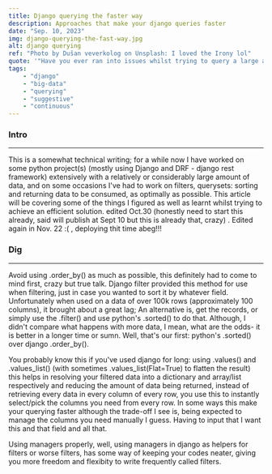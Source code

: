 ```yaml
---
title: Django querying the faster way
description: Approaches that make your django queries faster
date: "Sep. 10, 2023"
img: django-querying-the-fast-way.jpg
alt: django querying
ref: "Photo by Dušan veverkolog on Unsplash: I loved the Irony lol"
quote: '"Have you ever ran into issues whilst trying to query a large amount of data in django? Well, I have also, but the following article(a continuous reiterative process, will update from t2t) are approaches I have practically taking to optimize my queries. This article is also dedicated to all my django bosses who have helped shaped my knowledge on it... Due to so many reasons this will be an explanation with code show, not necessarily a time efficiency comparison article."'
tags:
    - "django"
    - "big-data"
    - "querying"
    - "suggestive"
    - "continuous"
---
```



### Intro
---

This is a somewhat technical writing; for a while now I have worked on some python project(s) (mostly using Django and DRF - django rest framework) extensively with a relatively or considerably large amount of data, and on some occasions I've had to work on filters, querysets: sorting and returning data to be consumed, as optimally as possible. This article will be covering some of the things I figured as well as learnt whilst trying to achieve an efficient solution. edited Oct.30 (honestly need to start this already, said will publish at Sept 10 but this is already that, crazy) . Edited again in Nov. 22 :( , deploying thit time abeg!!!

### Dig
---

Avoid using .order_by() as much as possible, this definitely had to come to mind first, crazy but true talk. Django filter provided this method for use when filtering, just in case you wanted to sort it by whatever field. Unfortunately when used on a data of over 100k rows (approximately 100 columns), it
brought about a great lag; An alternative is, get the records, or simply use the .filter() and use python's .sorted() to do that. Although, I didn't compare what happens with more data, I mean, what are the odds- it is better in a longer time or sumn. Well, that's our first: python's .sorted() over django .order_by().

You probably know this if you've used django for long: using .values() and .values_list() (with sometimes .values_list(Flat=True) to flatten the result) this helps in resolving your filtered data into a dictionary and array/list respectively and reducing the amount of data being returned, instead of retrieving every data in every column of every row, you use this to instantly select/pick the columns you need from every row. In some ways this make your querying faster although the trade-off I see is, being expected to manage the columns you need manually I guess. Having to input that I want this and that field and all that.

Using managers properly, well, using managers in django as helpers for filters or worse filters, has some way of keeping your codes neater, giving you more freedom and flexibity to write frequently called filters.